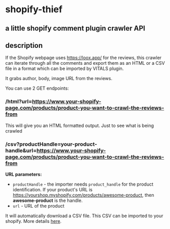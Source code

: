 # shopify-thief
## a little shopify comment plugin crawler API

## description

If the Shopify webpage uses https://loox.app/ for the reviews, this crawler can iterate through all the comments and export them as an HTML or a CSV file in a format which can be imported by VITALS plugin.

It grabs author, body, image URL from the reviews.

You can use 2 GET endpoints:
### /html?url=https://www.your-shopify-page.com/products/product-you-want-to-crawl-the-reviews-from
This will give you an HTML formatted output. Just to see what is being crawled

### /csv?productHandle=your-product-handle&url=https://www.your-shopify-page.com/products/product-you-want-to-crawl-the-reviews-from

**URL parameters:**
- `productHandle` - the importer needs `product_handle` for the product identification. If your product's URL is https://yourshop.myshopify.com/products/awesome-product, then **awesome-product** is the handle.
- `url` - URL of the product

It will automatically download a CSV file.
This CSV can be imported to your shopify. More details [here](https://www.notion.so/How-to-Import-Product-Reviews-from-a-CSV-file-c8a96b601ad044eea968b317e33c097d).